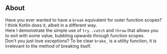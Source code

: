 ## About
Have you ever wanted to have a `break` equivalent for outer function scopes? I think Kotlin does it, albeit in a different way.       
Here I demonstrate the simple use of `try..catch` and `throw` that allows you to exit with some value, bubbling upwards through function scopes.       
Don't you just love *exceptions*? To be clear `brake_` is a utility function, it is irrelevant to the method of breaking itself.

